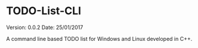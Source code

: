 # TODO-List-CLI

Version: 0.0.2
Date: 25/01/2017

A command line based TODO list for Windows and Linux developed in C++.
